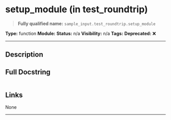 # setup_module (in test_roundtrip)
> **Fully qualified name:** `sample_input.test_roundtrip.setup_module`

**Type:** function
**Module:** 
**Status:** n/a
**Visibility:** n/a
**Tags:** 
**Deprecated:** ❌

---

## Description


## Full Docstring
```

```

## Links
None

---
